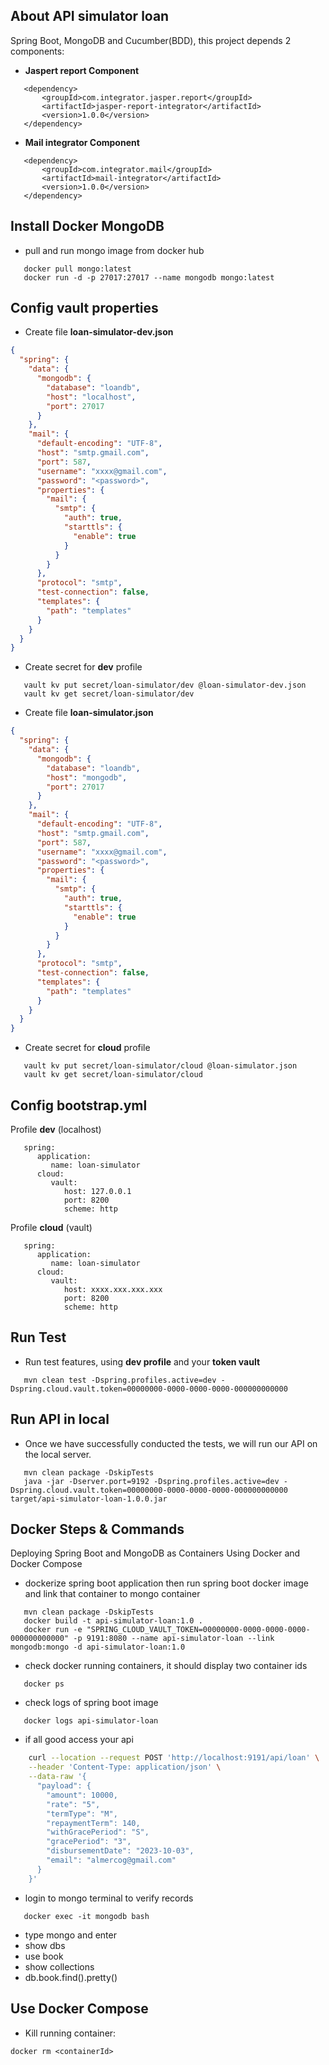 ## About API simulator loan
Spring Boot, MongoDB and Cucumber(BDD), this project depends 2 components:
- **Jaspert report Component**

 ```
	<dependency>
		<groupId>com.integrator.jasper.report</groupId>
		<artifactId>jasper-report-integrator</artifactId>
		<version>1.0.0</version>
	</dependency>
 ```
- **Mail integrator Component**

 ```
	<dependency>
		<groupId>com.integrator.mail</groupId>
		<artifactId>mail-integrator</artifactId>
		<version>1.0.0</version>
	</dependency>
 ```

## Install Docker MongoDB
- pull and run mongo image from docker hub 

 ```
	docker pull mongo:latest
	docker run -d -p 27017:27017 --name mongodb mongo:latest
 ```

## Config vault properties
- Create file **loan-simulator-dev.json**

 ```JSON
 {
   "spring": {
     "data": {
       "mongodb": {
         "database": "loandb",
         "host": "localhost",
         "port": 27017
       }
     },
     "mail": {
       "default-encoding": "UTF-8",
       "host": "smtp.gmail.com",
       "port": 587,
       "username": "xxxx@gmail.com",
       "password": "<password>",
       "properties": {
         "mail": {
           "smtp": {
             "auth": true,
             "starttls": {
               "enable": true
             }
           }
         }
       },
       "protocol": "smtp",
       "test-connection": false,
       "templates": {
         "path": "templates"
       }
     }
   }
 }
 ```
- Create secret for **dev** profile

 ```
	vault kv put secret/loan-simulator/dev @loan-simulator-dev.json
	vault kv get secret/loan-simulator/dev
 ```

- Create file **loan-simulator.json**

 ```JSON
 {
   "spring": {
     "data": {
       "mongodb": {
         "database": "loandb",
         "host": "mongodb",
         "port": 27017
       }
     },
     "mail": {
       "default-encoding": "UTF-8",
       "host": "smtp.gmail.com",
       "port": 587,
       "username": "xxxx@gmail.com",
       "password": "<password>",
       "properties": {
         "mail": {
           "smtp": {
             "auth": true,
             "starttls": {
               "enable": true
             }
           }
         }
       },
       "protocol": "smtp",
       "test-connection": false,
       "templates": {
         "path": "templates"
       }
     }
   }
 }
 ```
- Create secret for **cloud** profile

 ```
	vault kv put secret/loan-simulator/cloud @loan-simulator.json
	vault kv get secret/loan-simulator/cloud
 ```
## Config bootstrap.yml

Profile **dev** (localhost)

 ```
	spring:
	   application:
	      name: loan-simulator
	   cloud:
	      vault:
	         host: 127.0.0.1
	         port: 8200
	         scheme: http
 ```
 Profile **cloud** (vault)

 ```
	spring:
	   application:
	      name: loan-simulator
	   cloud:
	      vault:
	         host: xxxx.xxx.xxx.xxx
	         port: 8200
	         scheme: http
 ```

## Run Test
- Run test features, using **dev profile** and your **token vault**

 ```
	mvn clean test -Dspring.profiles.active=dev -Dspring.cloud.vault.token=00000000-0000-0000-0000-000000000000
 ```

## Run API in local
- Once we have successfully conducted the tests, we will run our API on the local server.

 ```
	mvn clean package -DskipTests
	java -jar -Dserver.port=9192 -Dspring.profiles.active=dev -Dspring.cloud.vault.token=00000000-0000-0000-0000-000000000000 target/api-simulator-loan-1.0.0.jar 
 ```

## Docker Steps & Commands

Deploying Spring Boot and MongoDB as Containers Using Docker and Docker Compose


- dockerize spring boot application then run spring boot docker image and link that container to mongo container 

 ```
	mvn clean package -DskipTests
	docker build -t api-simulator-loan:1.0 .
	docker run -e "SPRING_CLOUD_VAULT_TOKEN=00000000-0000-0000-0000-000000000000" -p 9191:8080 --name api-simulator-loan --link mongodb:mongo -d api-simulator-loan:1.0
 ```

- check docker running containers, it should display two container ids 

 ```
	docker ps
 ```
- check logs of spring boot image 

 ```
	docker logs api-simulator-loan
 ```
 
- if all good access your api 

```bash
	curl --location --request POST 'http://localhost:9191/api/loan' \
	--header 'Content-Type: application/json' \
	--data-raw '{
	  "payload": {
	    "amount": 10000,
	    "rate": "5",
	    "termType": "M",
	    "repaymentTerm": 140,
	    "withGracePeriod": "S",
	    "gracePeriod": "3",
	    "disbursementDate": "2023-10-03",
	    "email": "almercog@gmail.com"
	  }
	}'
```
- login to mongo terminal to verify records

 ```
	docker exec -it mongodb bash
 ```
- type mongo and enter
- show dbs
- use book
- show collections
- db.book.find().pretty()

## Use Docker Compose

- Kill running container:

```
docker rm <containerId>
```
